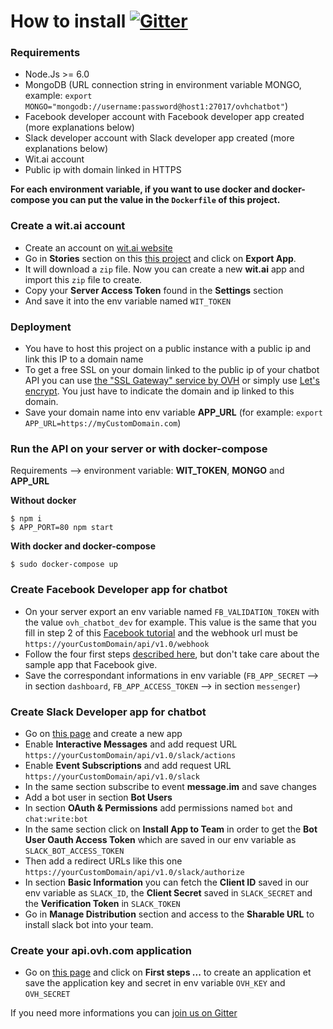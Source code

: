 # How to install [![Gitter](https://img.shields.io/gitter/room/nwjs/nw.js.svg)](https://gitter.im/ovh/ux)

### Requirements

+ Node.Js >= 6.0
+ MongoDB (URL connection string in environment variable MONGO, example: `export MONGO="mongodb://username:password@host1:27017/ovhchatbot"`)
+ Facebook developer account with Facebook developer app created (more explanations below)
+ Slack developer account with Slack developer app created (more explanations below)
+ Wit.ai account
+ Public ip with domain linked in HTTPS

**For each environment variable, if you want to use docker and docker-compose you can put the value in the `Dockerfile` of this project.**

### Create a wit.ai account

+ Create an account on [wit.ai website](https://wit.ai)
+ Go in **Stories** section on this [this project](https://wit.ai/bnjjj/ovh-status) and click on **Export App**.
+ It will download a `zip` file. Now you can create a new **wit.ai** app and import this `zip` file to create.
+ Copy your **Server Access Token** found in the **Settings** section
+ And save it into the env variable named `WIT_TOKEN`

### Deployment

+ You have to host this project on a public instance with a public ip and link this IP to a domain name
+ To get a free SSL on your domain linked to the public ip of your chatbot API you can use [the "SSL Gateway" service by OVH](https://www.ovh.com/fr/ssl-gateway/) or simply use [Let's encrypt](https://letsencrypt.org/). You just have to indicate the domain and ip linked to this domain.
+ Save your domain name into env variable **APP_URL** (for example: `export APP_URL=https://myCustomDomain.com`)

### Run the API on your server or with docker-compose
Requirements --> environment variable: **WIT_TOKEN**, **MONGO** and **APP_URL**

**Without docker**
```shell
$ npm i
$ APP_PORT=80 npm start
```

**With docker and docker-compose**
```shell
$ sudo docker-compose up
```

### Create Facebook Developer app for chatbot

+ On your server export an env variable named `FB_VALIDATION_TOKEN` with the value `ovh_chatbot_dev` for example. This value is the same that you fill in step 2 of this [Facebook tutorial](https://developers.facebook.com/docs/messenger-platform/guides/quick-start) and the webhook url must be `https://yourCustomDomain/api/v1.0/webhook`
+ Follow the four first steps [described here](https://developers.facebook.com/docs/messenger-platform/guides/quick-start), but don't take care about the sample app that Facebook give.
+ Save the correspondant informations in env variable (`FB_APP_SECRET` --> in section `dashboard`, `FB_APP_ACCESS_TOKEN` --> in section `messenger`)

### Create Slack Developer app for chatbot

+ Go on [this page](https://api.slack.com/apps?new_app=1) and create a new app
+ Enable **Interactive Messages** and add request URL `https://yourCustomDomain/api/v1.0/slack/actions`
+ Enable **Event Subscriptions** and add request URL `https://yourCustomDomain/api/v1.0/slack`
+ In the same section subscribe to event **message.im** and save changes
+ Add a bot user in section **Bot Users**
+ In section **OAuth & Permissions** add permissions named `bot` and `chat:write:bot`
+ In the same section click on **Install App to Team** in order to get the **Bot User Oauth Access Token** which are saved in our env variable as `SLACK_BOT_ACCESS_TOKEN`
+ Then add a redirect URLs like this one `https://yourCustomDomain/api/v1.0/slack/authorize`
+ In section **Basic Information** you can fetch the **Client ID** saved in our env variable as `SLACK_ID`, the **Client Secret** saved in `SLACK_SECRET` and the **Verification Token** in `SLACK_TOKEN`
+ Go in **Manage Distribution** section and access to the **Sharable URL** to install slack bot into your team.

### Create your api.ovh.com application

+ Go on [this page](https://api.ovh.com) and click on **First steps ...** to create an application et save the application key and secret in env variable `OVH_KEY` and `OVH_SECRET`

If you need more informations you can [join us on Gitter](https://gitter.im/ovh/ux)
